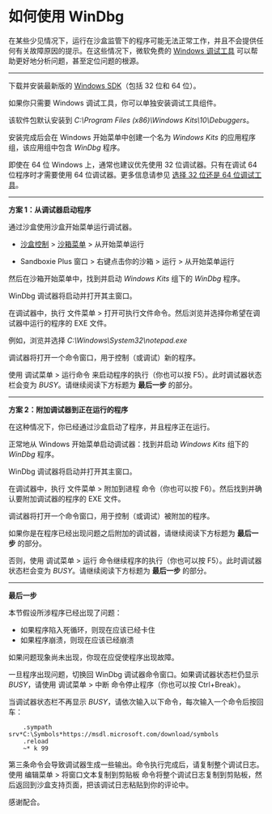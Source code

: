 # 如何使用 WinDbg

在某些少见情况下，运行在沙盒监管下的程序可能无法正常工作，并且不会提供任何有关故障原因的提示。在这些情况下，微软免费的 [Windows 调试工具](https://docs.microsoft.com/en-us/windows-hardware/drivers/debugger/debugger-download-tools) 可以帮助更好地分析问题，甚至定位问题的根源。

* * *

下载并安装最新版的 [Windows SDK](https://developer.microsoft.com/en-us/windows/downloads/windows-sdk)（包括 32 位和 64 位）。

如果你只需要 Windows 调试工具，你可以单独安装调试工具组件。

该软件包默认安装到 _C:\Program Files (x86)\Windows Kits\10\Debuggers_。

安装完成后会在 Windows 开始菜单中创建一个名为 _Windows Kits_ 的应用程序组，该应用组中包含 _WinDbg_ 程序。

即使在 64 位 Windows 上，通常也建议优先使用 32 位调试器。只有在调试 64 位程序时才需要使用 64 位调试器。更多信息请参见 [选择 32 位还是 64 位调试工具](https://docs.microsoft.com/en-us/windows-hardware/drivers/debugger/choosing-a-32-bit-or-64-bit-debugger-package)。

* * *

**方案 1：从调试器启动程序**

通过沙盒使用沙盒开始菜单运行调试器。

* [沙盒控制](SandboxieControl.md) > [沙箱菜单](SandboxMenu.md) > 从开始菜单运行

* Sandboxie Plus 窗口 > 右键点击你的沙箱 > 运行 > 从开始菜单运行

然后在沙箱开始菜单中，找到并启动 _Windows Kits_ 组下的 _WinDbg_ 程序。

WinDbg 调试器将启动并打开其主窗口。

在调试器中，执行 文件菜单 > 打开可执行文件命令。然后浏览并选择你希望在调试器中运行的程序的 EXE 文件。

例如，浏览并选择 _C:\Windows\System32\notepad.exe_

调试器将打开一个命令窗口，用于控制（或调试）新的程序。

使用 调试菜单 > 运行命令 来启动程序的执行（你也可以按 F5）。此时调试器状态栏会变为 *BUSY*。请继续阅读下方标题为 **最后一步** 的部分。

* * *

**方案 2：附加调试器到正在运行的程序**

在这种情况下，你已经通过沙盒启动了程序，并且程序正在运行。

正常地从 Windows 开始菜单启动调试器：找到并启动 _Windows Kits_ 组下的 _WinDbg_ 程序。

WinDbg 调试器将启动并打开其主窗口。

在调试器中，执行 文件菜单 > 附加到进程 命令（你也可以按 F6）。然后找到并确认要附加调试器的程序的 EXE 文件。

调试器将打开一个命令窗口，用于控制（或调试）被附加的程序。

如果你是在程序已经出现问题之后附加的调试器，请继续阅读下方标题为 **最后一步** 的部分。

否则，使用 调试菜单 > 运行 命令继续程序的执行（你也可以按 F5）。此时调试器状态栏会变为 *BUSY*。请继续阅读下方标题为 **最后一步** 的部分。

* * *

**最后一步**

本节假设所涉程序已经出现了问题：

*   如果程序陷入死循环，则现在应该已经卡住
*   如果程序崩溃，则现在应该已经崩溃

如果问题现象尚未出现，你现在应促使程序出现故障。

一旦程序出现问题，切换回 WinDbg 调试器命令窗口。如果调试器状态栏仍显示 *BUSY*，请使用  调试菜单 > 中断 命令停止程序（你也可以按 Ctrl+Break）。

当调试器状态栏不再显示 *BUSY*，请依次输入以下命令，每次输入一个命令后按回车：

```
    .sympath srv*C:\Symbols*https://msdl.microsoft.com/download/symbols
    .reload
    ~* k 99
```

第三条命令会导致调试器生成一些输出。命令执行完成后，请复制整个调试日志。使用  编辑菜单 > 将窗口文本复制到剪贴板 命令将整个调试日志复制到剪贴板，然后返回到沙盒支持页面，把该调试日志粘贴到你的评论中。

感谢配合。